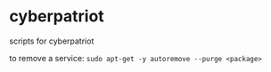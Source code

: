 # cyberpatriot
scripts for cyberpatriot


to remove a service: `sudo apt-get -y autoremove --purge <package>`
